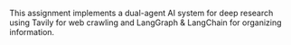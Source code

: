 This assignment implements a dual-agent AI system for deep research using Tavily for web crawling and LangGraph & LangChain for organizing information. 
